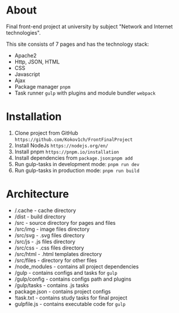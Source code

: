 # About
Final front-end project at university by subject "Network and Internet technologies".

This site consists of 7 pages and has the technology stack:
* Apache2
* Http, JSON, HTML
* CSS
* Javascript
* Ajax
* Package manager `pnpm`
* Task runner `gulp` with plugins and module bundler `webpack`


# Installation
1. Clone project from GitHub `https://github.com/Kokov1ch/FrontFinalProject`
2. Install NodeJs `https://nodejs.org/en/`
3. Install pnpm `https://pnpm.io/installation`
4. Install dependencies from `package.json`:`pnpm add`
5. Run gulp-tasks in development mode: `pnpm run dev`
6. Run gulp-tasks in production mode: `pnpm run build`

# Architecture
- /.cache - cache directory
- /dist - build directory
- /src - source directory for pages and files
- /src/img - image files directory
- /src/svg - .svg files directory
- /src/js - .js files directory
- /src/css - .css files directory
- /src/html - .html templates directory
- /src/files - directory for other files
- /node_modules - contains all project dependencies
- /gulp - contains configs and tasks for `gulp`
- /gulp/config - contains configs path and plugins
- /gulp/tasks - contains .js tasks
- package.json - contains project configs
- !task.txt - contains study tasks for final project
- gulpfile.js - contains executable code for `gulp`
